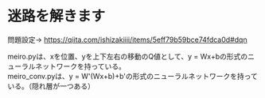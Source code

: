 # 迷路を解きます

問題設定->
https://qiita.com/ishizakiiii/items/5eff79b59bce74fdca0d#dqn  

meiro.pyは、xを位置、yを上下左右の移動のQ値として、y = Wx+bの形式のニューラルネットワークを持っている。  
meiro_conv.pyは、y = W'(Wx+b)+b'の形式のニューラルネットワークを持っている。（隠れ層が一つある）

